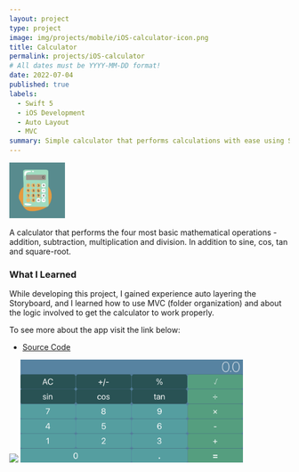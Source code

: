 ```yaml
---
layout: project
type: project
image: img/projects/mobile/iOS-calculator-icon.png
title: Calculator 
permalink: projects/iOS-calculator
# All dates must be YYYY-MM-DD format!
date: 2022-07-04
published: true
labels:
  - Swift 5
  - iOS Development
  - Auto Layout
  - MVC
summary: Simple calculator that performs calculations with ease using Swift.
---
```


<img width="100px" class="rounded float-start pe-4" src="../img/projects/mobile/iOS-calculator-icon.png">

A calculator that performs the four most basic mathematical operations - addition, subtraction, multiplication and division.
In addition to sine, cos, tan and square-root. 

### What I Learned

While developing this project, I gained experience auto layering the Storyboard, and I learned how to use MVC (folder organization) 
and about the logic involved to get the calculator to work properly.

To see more about the app visit the link below:
- [Source Code](https://github.com/acatarinaoaraujo/iOS-calculator)

<div class="text-center p-4">
  <img width="200px" src="../img/projects/mobile/calculator.gif" class="img-thumbnail" >
  <img width="400px" src="../img/projects/mobile/landscape-calculator.png" class="img-thumbnail" >
</div>
